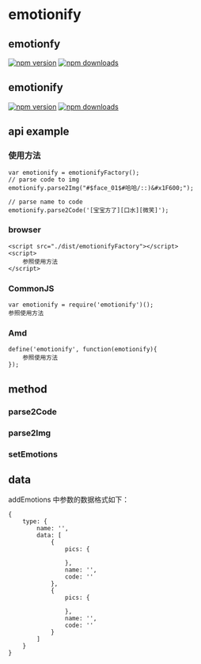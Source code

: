 # emotionify

## emotionfy
[![npm version](https://img.shields.io/npm/v/emotionfy.svg?style=flat-square)](https://www.npmjs.com/package/karma-coverage) [![npm downloads](https://img.shields.io/npm/dm/emotionfy.svg?style=flat-square)](https://www.npmjs.com/package/karma-coverage)

## emotionify

[![npm version](https://img.shields.io/npm/v/emotionify.svg?style=flat-square)](https://www.npmjs.com/package/karma-coverage) [![npm downloads](https://img.shields.io/npm/dm/emotionify.svg?style=flat-square)](https://www.npmjs.com/package/karma-coverage)


## api example

### 使用方法
```
var emotionify = emotionifyFactory();
// parse code to img
emotionify.parse2Img("#$face_01$#哈哈/::)&#x1F600;");

// parse name to code
emotionify.parse2Code('[宝宝方了][口水][微笑]');
```

### browser
```
<script src="./dist/emotionifyFactory"></script>
<script>
	参照使用方法
</script>
```

### CommonJS

```
var emotionify = require('emotionify')();
参照使用方法
```

### Amd
```
define('emotionify', function(emotionify){
	参照使用方法
});
```

## method

### parse2Code

### parse2Img

### setEmotions

## data

addEmotions 中参数的数据格式如下：

```
{
	type: {
		name: '',
		data: [
			{
				pics: {
				
				},
				name: '',
				code: ''
			},
			{
				pics: {
				
				},
				name: '',
				code: ''
			}
		]
	}
}
```
